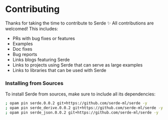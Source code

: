 # Contributing

Thanks for taking the time to contribute to Serde ✨ All contributions are
welcomed! This includes:

* PRs with bug fixes or features
* Examples
* Doc fixes
* Bug reports
* Links blogs featuring Serde
* Links to projects using Serde that can serve as large examples
* Links to libraries that can be used with Serde

### Installing from Sources

To install Serde from sources, make sure to include all its dependencies:

```sh
; opam pin serde.0.0.2 git+https://github.com/serde-ml/serde -y
; opam pin serde_derive.0.0.2 git+https://github.com/serde-ml/serde -y
; opam pin serde_json.0.0.2 git+https://github.com/serde-ml/serde -y
```
